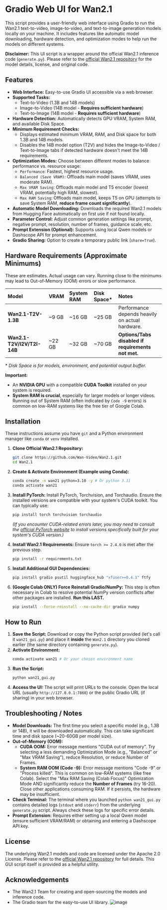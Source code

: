 # Gradio Web UI for Wan2.1

This script provides a user-friendly web interface using Gradio to run the Wan2.1 text-to-video, image-to-video, and text-to-image generation models locally on your machine. It includes features like automatic model downloading, hardware detection, and optimization modes to help run the models on different systems.

**Disclaimer:** This UI script is a wrapper around the official Wan2.1 inference code (`generate.py`). Please refer to the [official Wan2.1 repository](https://github.com/Wan-Video/Wan2.1) for the model details, license, and original code.

## Features

*   **Web Interface:** Easy-to-use Gradio UI accessible via a web browser.
*   **Supported Tasks:**
    *   Text-to-Video (1.3B and 14B models)
    *   Image-to-Video (14B model - **Requires sufficient hardware**)
    *   Text-to-Image (14B model - **Requires sufficient hardware**)
*   **Hardware Detection:** Automatically detects GPU VRAM, System RAM, and available Disk Space.
*   **Minimum Requirement Checks:**
    *   Displays estimated minimum VRAM, RAM, and Disk space for both 1.3B and 14B models.
    *   Disables the 14B model option (T2V) and hides the Image-to-Video / Text-to-Image tabs if detected hardware doesn't meet the 14B requirements.
*   **Optimization Modes:** Choose between different modes to balance performance vs. resource usage:
    *   `Performance`: Fastest, highest resource usage.
    *   `Balanced (Save VRAM)`: Offloads main model (saves VRAM, uses moderate RAM).
    *   `Max VRAM Saving`: Offloads main model and T5 encoder (lowest VRAM, potentially high RAM, slowest).
    *   `Max RAM Saving`: Offloads main model, keeps T5 on GPU (attempts to save System RAM, **reduce frame count significantly**).
*   **Automatic Model Downloading:** Downloads the required Wan2.1 models from Hugging Face automatically on first use if not found locally.
*   **Parameter Control:** Adjust common generation settings like prompt, negative prompt, resolution, number of frames, guidance scale, etc.
*   **Prompt Extension (Optional):** Supports using local Qwen models or Dashscope API for prompt enhancement.
*   **Gradio Sharing:** Option to create a temporary public link (`share=True`).

## Hardware Requirements (Approximate Minimums)

These are estimates. Actual usage can vary. Running close to the minimums may lead to Out-of-Memory (OOM) errors or slow performance.

| Model                    | VRAM   | System RAM | Disk Space* | Notes                                           |
| :----------------------- | :----- | :--------- | :---------- | :---------------------------------------------- |
| **Wan2.1-T2V-1.3B**      | ~9 GB  | ~16 GB     | ~25 GB      | Performance depends heavily on actual hardware. |
| **Wan2.1-T2V/I2V/T2I-14B** | ~22 GB | ~32 GB     | ~70 GB      | **Options/Tabs disabled if requirements not met.** |

\* *Disk Space is for models, environment, and potential output buffer.*

**Important:**
*   An **NVIDIA GPU** with a compatible **CUDA Toolkit** installed on your system is required.
*   **System RAM is crucial**, especially for larger models or longer videos. Running out of System RAM (often indicated by `Code -9` errors) is common on low-RAM systems like the free tier of Google Colab.

## Installation

These instructions assume you have `git` and a Python environment manager like `conda` or `venv` installed.

1.  **Clone Official Wan2.1 Repository:**
    ```bash
    git clone https://github.com/Wan-Video/Wan2.1.git
    cd Wan2.1
    ```

2.  **Create & Activate Environment (Example using Conda):**
    ```bash
    conda create -n wan21 python=3.10 -y # Or python 3.11
    conda activate wan21
    ```

3.  **Install PyTorch:** Install PyTorch, Torchvision, and Torchaudio. Ensure the installed versions are compatible with your system's CUDA toolkit. You can typically use:
    ```bash
    pip install torch torchvision torchaudio
    ```
    *(If you encounter CUDA-related errors later, you may need to consult the [official PyTorch website](https://pytorch.org/get-started/locally/) to install versions specifically built for your system's CUDA version.)*

4.  **Install Wan2.1 Requirements:** Ensure `torch >= 2.4.0` is met after the previous step.
    ```bash
    pip install -r requirements.txt
    ```

5.  **Install Additional GUI Dependencies:**
    ```bash
    pip install gradio psutil huggingface_hub "xfuser>=0.4.1" ftfy
    ```

6.  **(Google Colab ONLY) Force Reinstall Gradio/NumPy:** This step is often necessary in Colab to resolve potential NumPy version conflicts after other packages are installed. **Run this LAST.**
    ```bash
    pip install --force-reinstall --no-cache-dir gradio numpy
    ```

## How to Run

1.  **Save the Script:** Download or copy the Python script provided (let's call it `wan21_gui.py`) and place it **inside** the `Wan2.1` directory you cloned earlier (the same directory containing `generate.py`).
2.  **Activate Environment:**
    ```bash
    conda activate wan21 # Or your chosen environment name
    ```
3.  **Run the Script:**
    ```bash
    python wan21_gui.py
    ```
4.  **Access the UI:** The script will print URLs to the console. Open the local URL (usually `http://127.0.0.1:7860`) or the public Gradio URL (if sharing) in your web browser.

## Troubleshooting / Notes

*   **Model Downloads:** The first time you select a specific model (e.g., 1.3B or 14B), it will be downloaded automatically. This can take significant time and disk space (~20-60GB per model size).
*   **Out-of-Memory (OOM):**
    *   **CUDA OOM:** Error message mentions "CUDA out of memory". Try selecting a less demanding Optimization Mode (e.g., "Balanced" or "Max VRAM Saving"), reduce Resolution, or reduce Number of Frames.
    *   **System RAM OOM (Code -9):** Error message mentions "Code -9" or "Process killed". This is common on low-RAM systems (like free Colab). Select the "Max RAM Saving (Colab Focus)" Optimization Mode AND significantly reduce the **Number of Frames** (try 16-20). Close other applications consuming RAM. If it persists, the hardware may be insufficient.
*   **Check Terminal:** The terminal where you launched `python wan21_gui.py` contains detailed logs (`stdout` and `stderr`) from the underlying `generate.py` script. Always check these logs for specific error details.
*   **Prompt Extension:** Requires either setting up a local Qwen model (ensure sufficient VRAM/RAM) or obtaining and entering a Dashscope API key.

## License

The underlying Wan2.1 models and code are licensed under the Apache 2.0 License. Please refer to the [official Wan2.1 repository](https://github.com/Wan-Video/Wan2.1) for full details. This GUI script itself is provided as a helpful utility.

## Acknowledgements

*   The Wan2.1 Team for creating and open-sourcing the models and inference code.
*   The Gradio team for the easy-to-use UI library.
![image](https://github.com/user-attachments/assets/67363f41-10a2-44c5-a9cf-7266bc0aa954)
